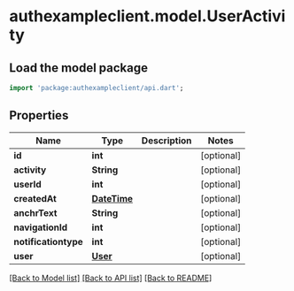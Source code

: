 # authexampleclient.model.UserActivity

## Load the model package
```dart
import 'package:authexampleclient/api.dart';
```

## Properties
Name | Type | Description | Notes
------------ | ------------- | ------------- | -------------
**id** | **int** |  | [optional] 
**activity** | **String** |  | [optional] 
**userId** | **int** |  | [optional] 
**createdAt** | [**DateTime**](DateTime.md) |  | [optional] 
**anchrText** | **String** |  | [optional] 
**navigationId** | **int** |  | [optional] 
**notificationtype** | **int** |  | [optional] 
**user** | [**User**](User.md) |  | [optional] 

[[Back to Model list]](../README.md#documentation-for-models) [[Back to API list]](../README.md#documentation-for-api-endpoints) [[Back to README]](../README.md)


